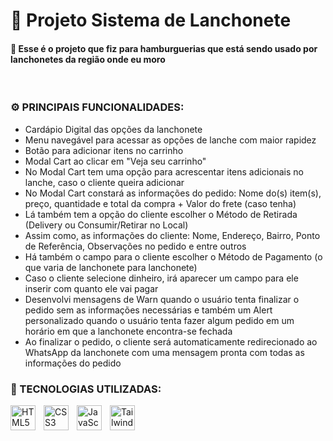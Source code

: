 # 🚀 Projeto Sistema de Lanchonete</h1>
#### 🍔 Esse é o projeto que fiz para hamburguerias que está sendo usado por lanchonetes da região onde eu moro

<br>

### ⚙ PRINCIPAIS FUNCIONALIDADES: 
- Cardápio Digital das opções da lanchonete 
- Menu navegável para acessar as opções de lanche com maior rapidez 
- Botão para adicionar itens no carrinho
- Modal Cart ao clicar em "Veja seu carrinho" 
- No Modal Cart tem uma opção para acrescentar itens adicionais no lanche, caso o cliente queira adicionar
- No Modal Cart constará as informações do pedido: Nome do(s) item(s), preço, quantidade e total da compra + Valor do frete (caso tenha)
- Lá também tem a opção do cliente escolher o Método de Retirada (Delivery ou Consumir/Retirar no Local)
- Assim como, as informações do cliente: Nome, Endereço, Bairro, Ponto de Referência, Observações no pedido e entre outros
- Há também o campo para o cliente escolher o Método de Pagamento (o que varia de lanchonete para lanchonete)
- Caso o cliente selecione dinheiro, irá aparecer um campo para ele inserir com quanto ele vai pagar
- Desenvolvi mensagens de Warn quando o usuário tenta finalizar o pedido sem as informações necessárias e também um Alert personalizado quando o usuário tenta fazer algum pedido em um horário em que a lanchonete encontra-se fechada
- Ao finalizar o pedido, o cliente será automaticamente redirecionado ao WhatsApp da lanchonete com uma mensagem pronta com todas as informações do pedido

### 🤖 TECNOLOGIAS UTILIZADAS:

<img 
    style='padding-right: 10px' width='40px' 
    title='HTML' 
    alt='HTML5' 
    align='left' 
    src="https://cdn.jsdelivr.net/gh/devicons/devicon@latest/icons/html5/html5-original.svg" />

<img 
    style='padding-right: 10px' width='40px' 
    title='CSS' 
    alt='CSS3' 
    align='left' 
    src="https://cdn.jsdelivr.net/gh/devicons/devicon@latest/icons/css3/css3-original.svg" />

<img 
    style='padding-right: 10px' width='40px' 
    title='JavaScript' 
    alt='JavaScript' 
    align='left' 
    src="https://cdn.jsdelivr.net/gh/devicons/devicon@latest/icons/javascript/javascript-original.svg" />

<img 
    style='padding-right: 10px' width='40px' 
    title='Tailwind CSS' 
    alt='Tailwind CSS' 
    align='left' 
    src="https://cdn.jsdelivr.net/gh/devicons/devicon@latest/icons/tailwindcss/tailwindcss-original.svg" />
